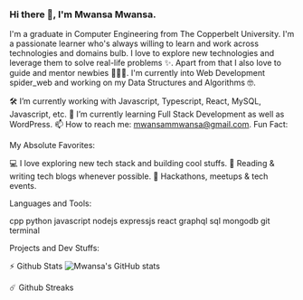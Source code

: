 ### Hi there 👋, I'm Mwansa Mwansa.

<!--
**Mwansasquared/Mwansasquared** is a ✨ _special_ ✨ repository because its `README.md` (this file) appears on your GitHub profile.

Here are some ideas to get you started:

- 🔭 I’m currently working on ...
- 🌱 I’m currently learning ...
- 👯 I’m looking to collaborate on ...
- 🤔 I’m looking for help with ...
- 💬 Ask me about ...
- 📫 How to reach me: ...
- 😄 Pronouns: ...
- ⚡ Fun fact: ...
-->
I'm a graduate in Computer Engineering from The Copperbelt University. I'm a passionate learner who's always willing to learn and work across technologies and domains bulb. I love to explore new technologies and leverage them to solve real-life problems ✨. Apart from that I also love to guide and mentor newbies 👨🏻‍💻. I'm currently into Web Development spider_web and working on my Data Structures and Algorithms 🤓.

🛠️ I’m currently working with Javascript, Typescript, React, MySQL, Javascript, etc.
🌱 I’m currently learning Full Stack Development as well as WordPress.
📫 How to reach me: mwansammwansa@gmail.com.
Fun Fact: 

My Absolute Favorites:

💻 I love exploring new tech stack and building cool stuffs.
📰 Reading & writing tech blogs whenever possible.
🍕 Hackathons, meetups & tech events.

Languages and Tools:

cpp python javascript nodejs expressjs react graphql sql mongodb git terminal

Projects and Dev Stuffs:

⚡ Github Stats ![Mwansa's GitHub stats](https://github-readme-stats.vercel.app/api?username=Mwansasquared&show_icons=true&theme=radical)

☄️ Github Streaks
